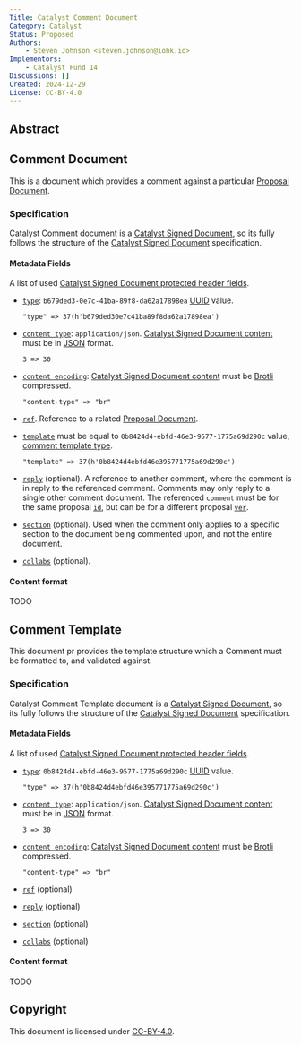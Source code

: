 ```yaml
---
Title: Catalyst Comment Document
Category: Catalyst
Status: Proposed
Authors:
    - Steven Johnson <steven.johnson@iohk.io>
Implementors:
    - Catalyst Fund 14
Discussions: []
Created: 2024-12-29
License: CC-BY-4.0
---
```


## Abstract

## Comment Document

This is a document which provides a comment against a particular [Proposal Document].

### Specification

Catalyst Comment document is a [Catalyst Signed Document],
so its fully follows the structure of the [Catalyst Signed Document] specification.

#### Metadata Fields

A list of used [Catalyst Signed Document protected header fields](./../signed_doc/spec.md#signed-object-fields).

* [`type`](./../signed_doc/spec.md#type): `b679ded3-0e7c-41ba-89f8-da62a17898ea` [UUID] value.

  ```CDDL
  "type" => 37(h'b679ded30e7c41ba89f8da62a17898ea')
  ```

* [`content type`](./../signed_doc/spec.md#content-type): `application/json`.
  [Catalyst Signed Document content] must be in [JSON] format.

  ```CDDL
  3 => 30
  ```

* [`content encoding`](./../signed_doc/spec.md#content-encoding-optional):
  [Catalyst Signed Document content] must be [Brotli] compressed.

  ```CDDL
  "content-type" => "br"
  ```

* [`ref`](./../signed_doc/meta.md#ref-document-reference).
  Reference to a related [Proposal Document].
* [`template`](./../signed_doc/meta.md#ref-document-reference) must be equal to `0b8424d4-ebfd-46e3-9577-1775a69d290c` value,
  [comment template type](#comment-template).

  ```CDDL
  "template" => 37(h'0b8424d4ebfd46e395771775a69d290c')
  ```

* [`reply`](./../signed_doc/meta.md#reply-reply-reference) (optional).
  A reference to another comment,
  where the comment is in reply to the referenced comment.
  Comments may only reply to a single other comment document.
  The referenced `comment` must be for the same proposal [`id`](./../signed_doc/spec.md#id),
  but can be for a different proposal [`ver`](./../signed_doc/spec.md#ver).

* [`section`](./../signed_doc/meta.md#section-section-reference) (optional).
  Used when the comment only applies to a specific section to the document being commented upon,
  and not the entire document.

* [`collabs`](./../signed_doc/meta.md#collabs-authorized-collaborators) (optional).

#### Content format

TODO

## Comment Template

This document pr provides the template structure which a Comment must be formatted to, and validated against.

### Specification

Catalyst Comment Template document is a [Catalyst Signed Document],
so its fully follows the structure of the [Catalyst Signed Document] specification.

#### Metadata Fields

A list of used [Catalyst Signed Document protected header fields](./../signed_doc/spec.md#signed-object-fields).

* [`type`](./../signed_doc/spec.md#type): `0b8424d4-ebfd-46e3-9577-1775a69d290c` [UUID] value.

  ```CDDL
  "type" => 37(h'0b8424d4ebfd46e395771775a69d290c')
  ```

* [`content type`](./../signed_doc/spec.md#content-type): `application/json`.
  [Catalyst Signed Document content] must be in [JSON] format.

  ```CDDL
  3 => 30
  ```

* [`content encoding`](./../signed_doc/spec.md#content-encoding-optional):
  [Catalyst Signed Document content] must be [Brotli] compressed.

  ```CDDL
  "content-type" => "br"
  ```

* [`ref`](./../signed_doc/meta.md#ref-document-reference) (optional)
* [`reply`](./../signed_doc/meta.md#reply-reply-reference) (optional)
* [`section`](./../signed_doc/meta.md#section-section-reference) (optional)
* [`collabs`](./../signed_doc/meta.md#collabs-authorized-collaborators) (optional)

#### Content format

TODO

## Copyright

This document is licensed under [CC-BY-4.0](https://creativecommons.org/licenses/by/4.0/legalcode).

[Catalyst Signed Document]: ./../signed_doc/spec.md
[Catalyst Signed Document content]: ./../signed_doc/spec.md#signed-object-content
[Proposal Document]: ./proposal.md
[Brotli]: https://datatracker.ietf.org/doc/html/rfc7932
[JSON]: https://datatracker.ietf.org/doc/html/rfc7159
[UUID]: https://www.rfc-editor.org/rfc/rfc9562.html
